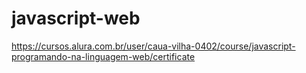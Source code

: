 # javascript-web

https://cursos.alura.com.br/user/caua-vilha-0402/course/javascript-programando-na-linguagem-web/certificate
